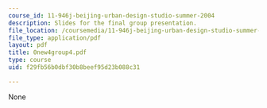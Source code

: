 ```yaml
---
course_id: 11-946j-beijing-urban-design-studio-summer-2004
description: Slides for the final group presentation.
file_location: /coursemedia/11-946j-beijing-urban-design-studio-summer-2004/f29fb56b0dbf30b8beef95d23b088c31_0new4group4.pdf
file_type: application/pdf
layout: pdf
title: 0new4group4.pdf
type: course
uid: f29fb56b0dbf30b8beef95d23b088c31

---
```

None